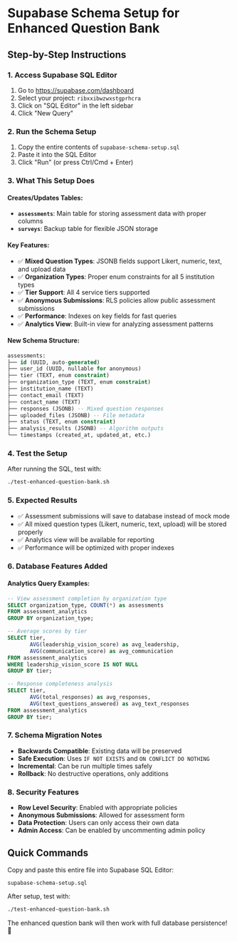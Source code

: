 # Supabase Schema Setup for Enhanced Question Bank

## Step-by-Step Instructions

### 1. Access Supabase SQL Editor

1. Go to https://supabase.com/dashboard
2. Select your project: `ribxxibwzwxstgprhcra`
3. Click on "SQL Editor" in the left sidebar
4. Click "New Query"

### 2. Run the Schema Setup

1. Copy the entire contents of `supabase-schema-setup.sql`
2. Paste it into the SQL Editor
3. Click "Run" (or press Ctrl/Cmd + Enter)

### 3. What This Setup Does

#### Creates/Updates Tables:

- **`assessments`**: Main table for storing assessment data with proper columns
- **`surveys`**: Backup table for flexible JSON storage

#### Key Features:

- ✅ **Mixed Question Types**: JSONB fields support Likert, numeric, text, and upload data
- ✅ **Organization Types**: Proper enum constraints for all 5 institution types
- ✅ **Tier Support**: All 4 service tiers supported
- ✅ **Anonymous Submissions**: RLS policies allow public assessment submissions
- ✅ **Performance**: Indexes on key fields for fast queries
- ✅ **Analytics View**: Built-in view for analyzing assessment patterns

#### New Schema Structure:

```sql
assessments:
├── id (UUID, auto-generated)
├── user_id (UUID, nullable for anonymous)
├── tier (TEXT, enum constraint)
├── organization_type (TEXT, enum constraint)
├── institution_name (TEXT)
├── contact_email (TEXT)
├── contact_name (TEXT)
├── responses (JSONB) -- Mixed question responses
├── uploaded_files (JSONB) -- File metadata
├── status (TEXT, enum constraint)
├── analysis_results (JSONB) -- Algorithm outputs
└── timestamps (created_at, updated_at, etc.)
```

### 4. Test the Setup

After running the SQL, test with:

```bash
./test-enhanced-question-bank.sh
```

### 5. Expected Results

- ✅ Assessment submissions will save to database instead of mock mode
- ✅ All mixed question types (Likert, numeric, text, upload) will be stored properly
- ✅ Analytics view will be available for reporting
- ✅ Performance will be optimized with proper indexes

### 6. Database Features Added

#### Analytics Query Examples:

```sql
-- View assessment completion by organization type
SELECT organization_type, COUNT(*) as assessments
FROM assessment_analytics
GROUP BY organization_type;

-- Average scores by tier
SELECT tier,
       AVG(leadership_vision_score) as avg_leadership,
       AVG(communication_score) as avg_communication
FROM assessment_analytics
WHERE leadership_vision_score IS NOT NULL
GROUP BY tier;

-- Response completeness analysis
SELECT tier,
       AVG(total_responses) as avg_responses,
       AVG(text_questions_answered) as avg_text_responses
FROM assessment_analytics
GROUP BY tier;
```

### 7. Schema Migration Notes

- **Backwards Compatible**: Existing data will be preserved
- **Safe Execution**: Uses `IF NOT EXISTS` and `ON CONFLICT DO NOTHING`
- **Incremental**: Can be run multiple times safely
- **Rollback**: No destructive operations, only additions

### 8. Security Features

- **Row Level Security**: Enabled with appropriate policies
- **Anonymous Submissions**: Allowed for assessment form
- **Data Protection**: Users can only access their own data
- **Admin Access**: Can be enabled by uncommenting admin policy

## Quick Commands

Copy and paste this entire file into Supabase SQL Editor:

```
supabase-schema-setup.sql
```

After setup, test with:

```bash
./test-enhanced-question-bank.sh
```

The enhanced question bank will then work with full database persistence! 🎉
